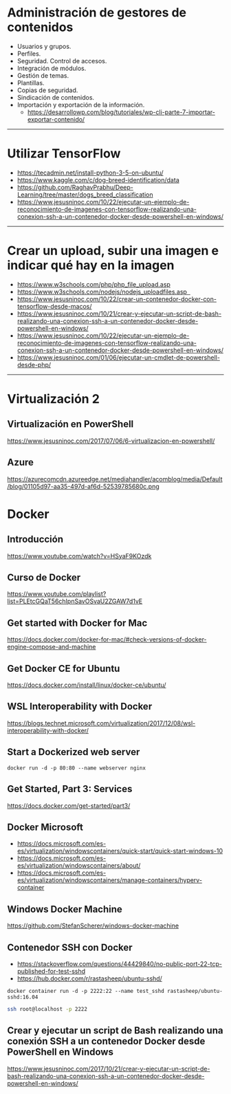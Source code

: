 # Administración de gestores de contenidos
- Usuarios y grupos.
- Perfiles.
- Seguridad. Control de accesos.
- Integración de módulos.
- Gestión de temas.
- Plantillas.
- Copias de seguridad.
- Sindicación de contenidos.
- Importación y exportación de la información.
  * https://desarrollowp.com/blog/tutoriales/wp-cli-parte-7-importar-exportar-contenido/

------------------------

# Utilizar TensorFlow
* https://tecadmin.net/install-python-3-5-on-ubuntu/
* https://www.kaggle.com/c/dog-breed-identification/data
* https://github.com/RaghavPrabhu/Deep-Learning/tree/master/dogs_breed_classification
* https://www.jesusninoc.com/10/22/ejecutar-un-ejemplo-de-reconocimiento-de-imagenes-con-tensorflow-realizando-una-conexion-ssh-a-un-contenedor-docker-desde-powershell-en-windows/

------------------------

# Crear un upload, subir una imagen e indicar qué hay en la imagen
* https://www.w3schools.com/php/php_file_upload.asp
* https://www.w3schools.com/nodejs/nodejs_uploadfiles.asp  
* https://www.jesusninoc.com/10/22/crear-un-contenedor-docker-con-tensorflow-desde-macos/
* https://www.jesusninoc.com/10/21/crear-y-ejecutar-un-script-de-bash-realizando-una-conexion-ssh-a-un-contenedor-docker-desde-powershell-en-windows/
* https://www.jesusninoc.com/10/22/ejecutar-un-ejemplo-de-reconocimiento-de-imagenes-con-tensorflow-realizando-una-conexion-ssh-a-un-contenedor-docker-desde-powershell-en-windows/
* https://www.jesusninoc.com/01/06/ejecutar-un-cmdlet-de-powershell-desde-php/

------------------------

# Virtualización 2
## Virtualización en PowerShell
https://www.jesusninoc.com/2017/07/06/6-virtualizacion-en-powershell/
## Azure
https://azurecomcdn.azureedge.net/mediahandler/acomblog/media/Default/blog/01105d97-aa35-497d-af6d-52539785680c.png

# Docker
## Introducción
https://www.youtube.com/watch?v=HSyaF9KOzdk
## Curso de Docker
https://www.youtube.com/playlist?list=PLEtcGQaT56chIpnSavOSvaU2ZGAW7d1vE
## Get started with Docker for Mac
https://docs.docker.com/docker-for-mac/#check-versions-of-docker-engine-compose-and-machine
## Get Docker CE for Ubuntu
https://docs.docker.com/install/linux/docker-ce/ubuntu/
## WSL Interoperability with Docker
https://blogs.technet.microsoft.com/virtualization/2017/12/08/wsl-interoperability-with-docker/
## Start a Dockerized web server
```docker
docker run -d -p 80:80 --name webserver nginx
```
## Get Started, Part 3: Services
https://docs.docker.com/get-started/part3/
## Docker Microsoft
* https://docs.microsoft.com/es-es/virtualization/windowscontainers/quick-start/quick-start-windows-10
* https://docs.microsoft.com/es-es/virtualization/windowscontainers/about/
* https://docs.microsoft.com/es-es/virtualization/windowscontainers/manage-containers/hyperv-container
## Windows Docker Machine
https://github.com/StefanScherer/windows-docker-machine
## Contenedor SSH con Docker
* https://stackoverflow.com/questions/44429840/no-public-port-22-tcp-published-for-test-sshd
* https://hub.docker.com/r/rastasheep/ubuntu-sshd/
```docker
docker container run -d -p 2222:22 --name test_sshd rastasheep/ubuntu-sshd:16.04
```
```bash
ssh root@localhost -p 2222
```
## Crear y ejecutar un script de Bash realizando una conexión SSH a un contenedor Docker desde PowerShell en Windows
https://www.jesusninoc.com/2017/10/21/crear-y-ejecutar-un-script-de-bash-realizando-una-conexion-ssh-a-un-contenedor-docker-desde-powershell-en-windows/
